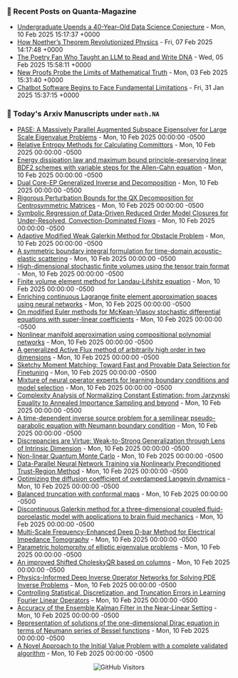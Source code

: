 ### 📝 Recent Posts on Quanta-Magazine
<!-- quanta starts -->
* <a href="https://www.quantamagazine.org/undergraduate-upends-a-40-year-old-data-science-conjecture-20250210/">Undergraduate Upends a 40-Year-Old Data Science Conjecture</a> - Mon, 10 Feb 2025 15:17:37 +0000
* <a href="https://www.quantamagazine.org/how-noethers-theorem-revolutionized-physics-20250207/">How Noether’s Theorem Revolutionized Physics</a> - Fri, 07 Feb 2025 14:17:48 +0000
* <a href="https://www.quantamagazine.org/the-poetry-fan-who-taught-an-llm-to-read-and-write-dna-20250205/">The Poetry Fan Who Taught an LLM to Read and Write DNA</a> - Wed, 05 Feb 2025 15:58:11 +0000
* <a href="https://www.quantamagazine.org/new-proofs-probe-the-limits-of-mathematical-truth-20250203/">New Proofs Probe the Limits of Mathematical Truth</a> - Mon, 03 Feb 2025 15:31:40 +0000
* <a href="https://www.quantamagazine.org/chatbot-software-begins-to-face-fundamental-limitations-20250131/">Chatbot Software Begins to Face Fundamental Limitations</a> - Fri, 31 Jan 2025 15:37:15 +0000
<!-- quanta ends -->


### 📝 Today's Arxiv Manuscripts under ``math.NA``
<!-- arxiv-math-na starts -->
* <a href="https://arxiv.org/abs/2502.04589">PASE: A Massively Parallel Augmented Subspace Eigensolver for Large Scale Eigenvalue Problems</a> - Mon, 10 Feb 2025 00:00:00 -0500
* <a href="https://arxiv.org/abs/2502.04605">Relative Entropy Methods for Calculating Committors</a> - Mon, 10 Feb 2025 00:00:00 -0500
* <a href="https://arxiv.org/abs/2502.04616">Energy dissipation law and maximum bound principle-preserving linear BDF2 schemes with variable steps for the Allen-Cahn equation</a> - Mon, 10 Feb 2025 00:00:00 -0500
* <a href="https://arxiv.org/abs/2502.04652">Dual Core-EP Generalized Inverse and Decomposition</a> - Mon, 10 Feb 2025 00:00:00 -0500
* <a href="https://arxiv.org/abs/2502.04698">Rigorous Perturbation Bounds for the QX Decomposition for Centrosymmetric Matrices</a> - Mon, 10 Feb 2025 00:00:00 -0500
* <a href="https://arxiv.org/abs/2502.04703">Symbolic Regression of Data-Driven Reduced Order Model Closures for Under-Resolved, Convection-Dominated Flows</a> - Mon, 10 Feb 2025 00:00:00 -0500
* <a href="https://arxiv.org/abs/2502.04717">Adaptive Modified Weak Galerkin Method for Obstacle Problem</a> - Mon, 10 Feb 2025 00:00:00 -0500
* <a href="https://arxiv.org/abs/2502.04767">A symmetric boundary integral formulation for time-domain acoustic-elastic scattering</a> - Mon, 10 Feb 2025 00:00:00 -0500
* <a href="https://arxiv.org/abs/2502.04868">High-dimensional stochastic finite volumes using the tensor train format</a> - Mon, 10 Feb 2025 00:00:00 -0500
* <a href="https://arxiv.org/abs/2502.04871">Finite volume element method for Landau-Lifshitz equation</a> - Mon, 10 Feb 2025 00:00:00 -0500
* <a href="https://arxiv.org/abs/2502.04947">Enriching continuous Lagrange finite element approximation spaces using neural networks</a> - Mon, 10 Feb 2025 00:00:00 -0500
* <a href="https://arxiv.org/abs/2502.05057">On modified Euler methods for McKean-Vlasov stochastic differential equations with super-linear coefficients</a> - Mon, 10 Feb 2025 00:00:00 -0500
* <a href="https://arxiv.org/abs/2502.05088">Nonlinear manifold approximation using compositional polynomial networks</a> - Mon, 10 Feb 2025 00:00:00 -0500
* <a href="https://arxiv.org/abs/2502.05101">A generalized Active Flux method of arbitrarily high order in two dimensions</a> - Mon, 10 Feb 2025 00:00:00 -0500
* <a href="https://arxiv.org/abs/2407.06120">Sketchy Moment Matching: Toward Fast and Provable Data Selection for Finetuning</a> - Mon, 10 Feb 2025 00:00:00 -0500
* <a href="https://arxiv.org/abs/2502.04562">Mixture of neural operator experts for learning boundary conditions and model selection</a> - Mon, 10 Feb 2025 00:00:00 -0500
* <a href="https://arxiv.org/abs/2502.04575">Complexity Analysis of Normalizing Constant Estimation: from Jarzynski Equality to Annealed Importance Sampling and beyond</a> - Mon, 10 Feb 2025 00:00:00 -0500
* <a href="https://arxiv.org/abs/2502.04821">A time-dependent inverse source problem for a semilinear pseudo-parabolic equation with Neumann boundary condition</a> - Mon, 10 Feb 2025 00:00:00 -0500
* <a href="https://arxiv.org/abs/2502.05075">Discrepancies are Virtue: Weak-to-Strong Generalization through Lens of Intrinsic Dimension</a> - Mon, 10 Feb 2025 00:00:00 -0500
* <a href="https://arxiv.org/abs/2502.05094">Non-linear Quantum Monte Carlo</a> - Mon, 10 Feb 2025 00:00:00 -0500
* <a href="https://arxiv.org/abs/2502.05133">Data-Parallel Neural Network Training via Nonlinearly Preconditioned Trust-Region Method</a> - Mon, 10 Feb 2025 00:00:00 -0500
* <a href="https://arxiv.org/abs/2404.12087">Optimizing the diffusion coefficient of overdamped Langevin dynamics</a> - Mon, 10 Feb 2025 00:00:00 -0500
* <a href="https://arxiv.org/abs/2405.15656">Balanced truncation with conformal maps</a> - Mon, 10 Feb 2025 00:00:00 -0500
* <a href="https://arxiv.org/abs/2406.14041">Discontinuous Galerkin method for a three-dimensional coupled fluid-poroelastic model with applications to brain fluid mechanics</a> - Mon, 10 Feb 2025 00:00:00 -0500
* <a href="https://arxiv.org/abs/2407.03335">Multi-Scale Frequency-Enhanced Deep D-bar Method for Electrical Impedance Tomography</a> - Mon, 10 Feb 2025 00:00:00 -0500
* <a href="https://arxiv.org/abs/2408.01227">Parametric holomorphy of elliptic eigenvalue problems</a> - Mon, 10 Feb 2025 00:00:00 -0500
* <a href="https://arxiv.org/abs/2408.06311">An improved Shifted CholeskyQR based on columns</a> - Mon, 10 Feb 2025 00:00:00 -0500
* <a href="https://arxiv.org/abs/2412.03161">Physics-Informed Deep Inverse Operator Networks for Solving PDE Inverse Problems</a> - Mon, 10 Feb 2025 00:00:00 -0500
* <a href="https://arxiv.org/abs/2408.09004">Controlling Statistical, Discretization, and Truncation Errors in Learning Fourier Linear Operators</a> - Mon, 10 Feb 2025 00:00:00 -0500
* <a href="https://arxiv.org/abs/2409.09800">Accuracy of the Ensemble Kalman Filter in the Near-Linear Setting</a> - Mon, 10 Feb 2025 00:00:00 -0500
* <a href="https://arxiv.org/abs/2502.00303">Representation of solutions of the one-dimensional Dirac equation in terms of Neumann series of Bessel functions</a> - Mon, 10 Feb 2025 00:00:00 -0500
* <a href="https://arxiv.org/abs/2502.00503">A Novel Approach to the Initial Value Problem with a complete validated algorithm</a> - Mon, 10 Feb 2025 00:00:00 -0500
<!-- arxiv-math-na ends -->

<div align="center">
  
![GitHub Visitors](https://api.visitorbadge.io/api/visitors?path=https%3A%2F%2Fgithub.com%2Flowrank&label=profile%20views&labelColor=%231e1e2e&countColor=%23cba6f7)



</div>

